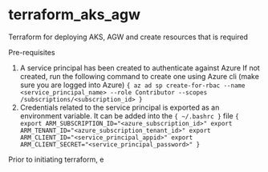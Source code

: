 # terraform_aks_agw
Terraform for deploying AKS, AGW and create resources that is required

Pre-requisites
  1. A service principal has been created to authenticate against Azure
     If not created, run the following command to create one using Azure cli (make sure you are logged into Azure)
     `{ az ad sp create-for-rbac --name <service_principal_name> --role Contributor --scopes /subscriptions/<subscription_id> }`
  2. Credentials related to the service principal is exported as an environment variable. It can be added into the `{ ~/.bashrc }` file
     `{      export ARM_SUBSCRIPTION_ID="<azure_subscription_id>"
             export ARM_TENANT_ID="<azure_subscription_tenant_id>"
             export ARM_CLIENT_ID="<service_principal_appid>"
             export ARM_CLIENT_SECRET="<service_principal_password>" }`

Prior to initiating terraform, e
